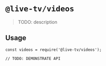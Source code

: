 # `@live-tv/videos`

> TODO: description

## Usage

```
const videos = require('@live-tv/videos');

// TODO: DEMONSTRATE API
```
